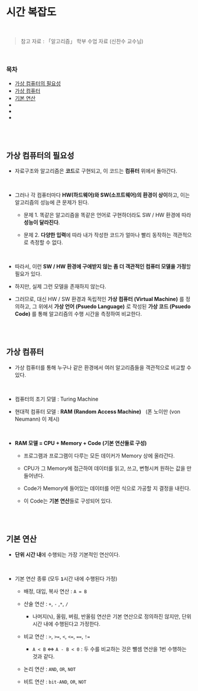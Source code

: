 # 시간 복잡도

<br/>

> 참고 자료 : 「알고리즘」 학부 수업 자료 (신찬수 교수님)

<br/>

### 목차

- <a href="">가상 컴퓨터의 필요성</a>
- <a href="">가상 컴퓨터</a>
- <a href="">기본 연산</a>
- <a href=""></a>
- <a href=""></a>
- <a href=""></a>

<br/><br/>

## 가상 컴퓨터의 필요성

- 자료구조와 알고리즘은 <strong>코드</strong>로 구현되고, 이 코드는 <strong>컴퓨터</strong> 위에서 돌아간다.

<br/>

- 그러나 각 컴퓨터마다 <strong>HW(하드웨어)와 SW(소프트웨어)의 환경이 상이</strong>하고, 이는 알고리즘의 성능에 큰 문제가 된다.

  - 문제 1. 똑같은 알고리즘을 똑같은 언어로 구현하더라도 SW / HW 환경에 따라 <strong>성능이 달라진다</strong>.

  - 문제 2. <strong>다양한 입력</strong>에 따라 내가 작성한 코드가 얼마나 빨리 동작하는 객관적으로 측정할 수 없다.

<br/>

- 따라서, 이런 <strong>SW / HW 환경에 구애받지 않는 좀 더 객관적인 컴퓨터 모델을 가정</strong>할 필요가 있다.

- 하지만, 실제 그런 모델을 존재하지 않는다.

- 그러므로, 대신 HW / SW 환경과 독립적인 <strong>가상 컴퓨터 (Virtual Machine)</strong> 를 정의하고, 그 위에서 <strong>가상 언어 (Psuedo Language)</strong> 로 작성된 <strong>가상 코드 (Psuedo Code)</strong> 를 통해 알고리즘의 수행 시간을 측정하여 비교한다.

<br/><br/>

## 가상 컴퓨터

- 가상 컴퓨터를 통해 누구나 같은 환경에서 여러 알고리즘들을 객관적으로 비교할 수 있다.

<br/>

- 컴퓨터의 초기 모델 : Turing Machine

- 현대적 컴퓨터 모델 : <strong>RAM (Random Access Machine)</strong> &nbsp; (폰 노이만 (von Neumann) 이 제시)

<br/>

- <strong>RAM 모델 = CPU + Memory + Code (기본 연산들로 구성)</strong>

  - 프로그램과 프로그램이 다루는 모든 데이커가 Memory 상에 올라간다.

  - CPU가 그 Memory에 접근하여 데이터를 읽고, 쓰고, 변형시켜 원하는 값을 만들어낸다.

  - Code가 Memory에 들어있는 데이터를 어떤 식으로 가공할 지 결정을 내린다.

  - 이 Code는 <strong>기본 연산</strong>들로 구성되어 있다.

<br/><br/>

## 기본 연산

- <strong>단위 시간 내</strong>에 수행되는 가장 기본적인 연산이다.

<br/>

- 기본 연산 종류 (모두 <strong><code>1</code></strong>시간 내에 수행된다 가정)

  - 배정, 대입, 복사 연산 : <code>A = B</code>

  - 산술 연산 : <code>+</code>, <code>-</code> ,<code>\*</code>, <code>/</code>

    - 나머지(<code>%</code>), 올림, 버림, 반올림 연산은 기본 연산으로 정의하진 않지만, 단위 시간 내에 수행된다고 가정한다.

  - 비교 연산 : <code>></code>, <code>>=</code>, <code><</code>, <code><=</code>, <code>==</code>, <code>!=</code>

    - <code>A < B</code> <=> <code>A - B < 0</code> : 두 수를 비교하는 것은 뺄셈 연산을 1번 수행하는 것과 같다.

  - 논리 연산 : <code>AND</code>, <code>OR</code>, <code>NOT</code>

  - 비트 연산 : <code>bit-AND</code>, <code>OR</code>, <code>NOT</code>
